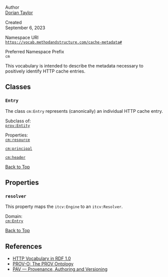 <div rel="foaf:primaryTopic" resource="#" typeof="owl:Ontology">

Author  
<a href="https://doriantaylor.com/person/dorian-taylor#me"
rel="dct:creator" typeof="foaf:Person"><span property="foaf:name">Dorian
Taylor</span></a>

Created  
September 6, 2023

Namespace URI  
[`https://vocab.methodandstructure.com/cache-metadata#`](https://vocab.methodandstructure.com/cache-metadata#)

Preferred Namespace Prefix  
`cm`

This vocabulary is intended to describe the metadata necessary to
positively identify HTTP cache entries.

</div>

<div id="ch.classes" class="section" rel="dct:hasPart"
resource="#ch.classes" typeof="bibo:DocumentPart">

## Classes

<div id="Entry" class="section" about="cm:Entry" typeof="owl:Class">

### `Entry`

The class `cm:Entry` represents (canonically) an individual HTTP cache
entry.

Subclass of:  
<a href="https://www.w3.org/TR/prov-o/#Entity" rel="rdfs:subClassOf"
resource="prov:Entity"><code>prov:Entity</code></a>

Properties:  
<a href="https://vocab.methodandstructure.com/cache-metadata#resource"
rev="rdfs:domain"><code>cm:resource</code></a>

<a href="https://vocab.methodandstructure.com/cache-metadata#principal"
rev="rdfs:domain"><code>cm:principal</code></a>

<a href="https://vocab.methodandstructure.com/cache-metadata#header"
rev="rdfs:domain"><code>cm:header</code></a>

<a href="https://vocab.methodandstructure.com/cache-metadata#"
rel="rdfs:isDefinedBy">Back to Top</a>

</div>

</div>

<div id="ch.properties" class="section" rel="dct:hasPart"
resource="#ch.properties" typeof="bibo:DocumentPart">

## Properties

<div id="resource" class="section" about="cm:resource"
typeof="owl:ObjectProperty">

### `resolver`

This property maps the `itcv:Engine` to an `itcv:Resolver`.

Domain:  
<a href="https://vocab.methodandstructure.com/cache-metadata#"
rel="rdfs:domain"><code>cm:Entry</code></a>

<a href="https://vocab.methodandstructure.com/cache-metadata#"
rel="rdfs:isDefinedBy">Back to Top</a>

</div>

</div>

<div id="ch.references" class="section" rel="dct:hasPart"
resource="#ch.references" typeof="bibo:DocumentPart">

## References

- <a href="https://www.w3.org/TR/HTTP-in-RDF10/" rel="rdfs:seeAlso"><span
  property="dct:title">HTTP Vocabulary in RDF 1.0</span></a>
- <a href="https://www.w3.org/TR/prov-o/" rel="rdfs:seeAlso"><span
  property="dct:title">PROV-O: The PROV Ontology</span></a>
- <a href="https://pav-ontology.github.io/pav/" rel="rdfs:seeAlso"><span
  property="dct:title">PAV — Provenance, Authoring and
  Versioning</span></a>

</div>
